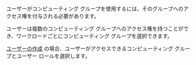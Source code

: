 ユーザーがコンピューティング グループを使用するには、そのグループへのアクセス権を付与される必要があります。

ユーザーは複数のコンピューティング グループへのアクセス権を持つことができ、ワークロードごとにコンピューティング グループを選択できます。

[ユーザーの作成](wxe1659392685092.md) の場合、ユーザーがアクセスできるコンピューティング グループとユーザー ロールを選択します。

